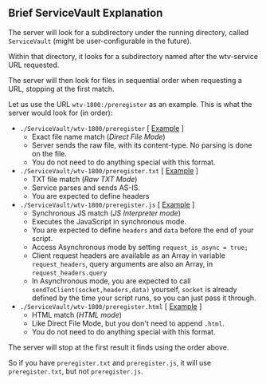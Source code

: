 ## Brief ServiceVault Explanation

The server will look for a subdirectory under the running directory, called `ServiceVault` (might be user-configurable in the future).

Within that directory, it looks for a subdirectory named after the wtv-service URL requested.

The server will then look for files in sequential order when requesting a URL, stopping at the first match.

Let us use the URL `wtv-1800:/preregister` as an example. This is what the server would look for (in order):

- `./ServiceVault/wtv-1800/preregister` \[ [Example](zefie_wtvp_minisrv/ServiceVault/wtv-star/images/HackTVLogo.gif) \]
  - Exact file name match (*Direct File Mode*)
  - Server sends the raw file, with its content-type. No parsing is done on the file.
  - You do not need to do anything special with this format. 
- `./ServiceVault/wtv-1800/preregister.txt` \[ [Example](zefie_wtvp_minisrv/ServiceVault/wtv-home/splash.txt) \]
  - TXT file match (*Raw TXT Mode*)
  - Service parses and sends AS-IS.
  - You are expected to define headers
- `./ServiceVault/wtv-1800/preregister.js` \[ [Example](zefie_wtvp_minisrv/ServiceVault/wtv-home/home.js) \]
  - Synchronous JS match (*JS Interpreter mode*)
  - Executes the JavaScript in synchronous mode.
  - You are expected to define `headers` and `data` before the end of your script.
  - Access Asynchronous mode by setting `request_is_async = true;`
  - Client request headers are available as an Array in variable `request_headers`, query arguments are also an Array, in `request_headers.query`
  - In Asynchronous mode, you are expected to call `sendToClient(socket,headers,data)` yourself, `socket` is already defined by the time your script runs, so you can just pass it through.
- `./ServiceVault/wtv-1800/preregister.html` \[ [Example](zefie_wtvp_minisrv/ServiceVault/wtv-home/zefie.html) \]
  - HTML match (*HTML mode*)
  - Like Direct File Mode, but you don't need to append `.html`.
  - You do not need to do anything special with this format.

The server will stop at the first result it finds using the order above.

So if you have `preregister.txt` and `preregister.js`, it will use `preregister.txt`, but not `preregister.js`.
